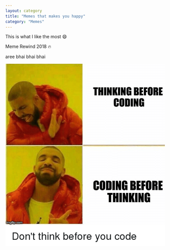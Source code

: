 ```yaml
---
layout: category
title: "Memes that makes you happy"
category: "Memes"
---
```


This is what I like the most :smile:

Meme Rewind 2018 :fire:

aree bhai bhai bhai 


![codingmeme](\assets\memes\codingmeme.png)

